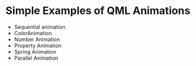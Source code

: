# Simple Examples of QML Animations
  * Sequential animation
  * ColorAnimation
  * Number Animation
  * Property Animation 
  * Spring Animation
  * Parallel Animation
